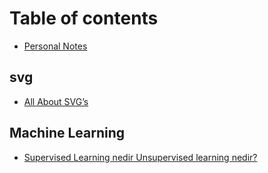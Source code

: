 # Table of contents

* [Personal Notes](README.md)

## svg

* [All About SVG’s](svg/all-about-svgs.md)

## Machine Learning

* [Supervised Learning nedir Unsupervised learning nedir?](machine-learning/supervised-learning-nedir-unsupervised-learning-nedir.md)

